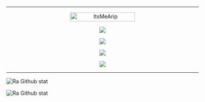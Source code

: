 -------
<p align="center"> <a href="https://github.com/ItsMeArip/self"><img width="170px" height="24" src="https://komarev.com/ghpvc/?username=ItsMeArip&label=PROFILE%20VISITORS&color=green&style=flat-square" alt="ItsMeArip" /></a> </p>

<p align="center"> <a href="https://wa.me/+6287776101997"><img src="https://img.shields.io/badge/WhatsApp-25D366?style=for- the-badge&logo=whatsapp&logoColor=white " /></a>

<p align="center"> <a href="https://t.me/ItsMeArip"><img src="https://img.shields.io/badge/Telegram-%230088cc.svg?&style= for-the-badge&logo=telegram&logoColor=white" /></a><br>

<p align="center"> <a href="https://youtu.be/zZZPCZLY2sk"><img src="https://img.shields.io/badge/YouTube-ItsMeArip-ff0000?style=for -the-badge&logo=youtube&logoColor= ff0000&link=https://youtube.com/channel/UCy1HDX_AtOQqt1efnP4HseA" /></a>

<p align="center"> <a href="https://youtube.com/channel/UCy1HDX_AtOQqt1efnP4HseA"><img src="https://img.shields.io/youtube/channel/subscribers/UCy1HDX_AtOQqt1efnP4HseA?style =social" /></a>

-------

![Ra Github stat](https://github-readme-stats.vercel.app/api?username=ItsMeArip&theme=midnight-purple&show_icons=true) 

![Ra Github stat](https://github-readme-stats.vercel.app/api?username=ItsMeArip&theme=midnight-purple&show_icons=true) 